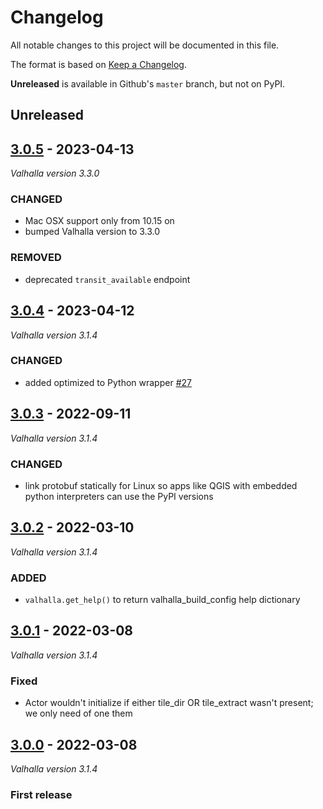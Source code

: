 # Changelog
All notable changes to this project will be documented in this file.

The format is based on [Keep a Changelog](http://keepachangelog.com/en/1.0.0/).

**Unreleased** is available in Github's `master` branch, but not on PyPI.

## Unreleased

## [3.0.5](https://pypi.org/project/pyvalhalla/3.0.4/) - 2023-04-13

_Valhalla version 3.3.0_

### CHANGED

- Mac OSX support only from 10.15 on
- bumped Valhalla version to 3.3.0

### REMOVED

- deprecated `transit_available` endpoint

## [3.0.4](https://pypi.org/project/pyvalhalla/3.0.4/) - 2023-04-12

_Valhalla version 3.1.4_

### CHANGED

- added optimized to Python wrapper [#27](https://github.com/gis-ops/pyvalhalla/pull/27)

## [3.0.3](https://pypi.org/project/pyvalhalla/3.0.3/) - 2022-09-11

_Valhalla version 3.1.4_

### CHANGED

- link protobuf statically for Linux so apps like QGIS with embedded python interpreters can use the PyPI versions

## [3.0.2](https://pypi.org/project/pyvalhalla/3.0.2/) - 2022-03-10

_Valhalla version 3.1.4_

### ADDED

- `valhalla.get_help()` to return valhalla_build_config help dictionary

## [3.0.1](https://pypi.org/project/pyvalhalla/3.0.1/) - 2022-03-08

_Valhalla version 3.1.4_

### Fixed

- Actor wouldn't initialize if either tile_dir OR tile_extract wasn't present; we only need of one them

## [3.0.0](https://pypi.org/project/pyvalhalla/3.0.0/) - 2022-03-08

_Valhalla version 3.1.4_

### First release
